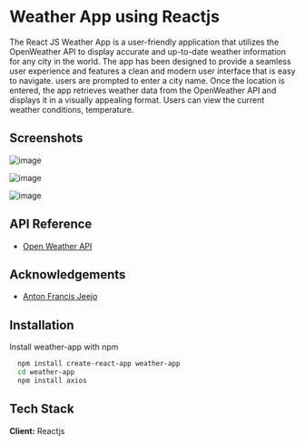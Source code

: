 
# Weather App using Reactjs 

The React JS Weather App is a user-friendly application that utilizes the OpenWeather API to display accurate and up-to-date weather information for any city in the world. The app has been designed to provide a seamless user experience and features a clean and modern user interface that is easy to navigate.
users are prompted to enter a city name. Once the location is entered, the app retrieves weather data from the OpenWeather API and displays it in a visually appealing format. Users can view the current weather conditions, temperature.


## Screenshots

![image](https://user-images.githubusercontent.com/107539107/233193932-9ddee6cf-32c3-41f9-a213-b05eebf0a08f.png)

![image](https://user-images.githubusercontent.com/107539107/233194036-80cac1e9-57a4-4ea4-9f0b-cac5ede0e064.png)

![image](https://user-images.githubusercontent.com/107539107/233194140-7285b323-2cc9-4d8f-8e02-63ac3c13082b.png)


## API Reference
 - [Open Weather API](https://openweathermap.org/)



## Acknowledgements

 - [Anton Francis Jeejo](https://www.youtube.com/watch?v=nhpmk2cO7Z8&list=PL5mydh8SndyP7E5UTQUvrrTF8Y36pMXtc&index=3&ab_channel=AntonFrancisJeejo)



## Installation

Install weather-app with npm

```bash
  npm install create-react-app weather-app
  cd weather-app
  npm install axios
```
    
## Tech Stack

**Client:** Reactjs



